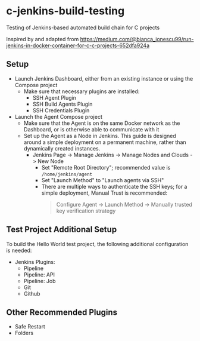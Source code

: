# c-jenkins-build-testing
 Testing of Jenkins-based automated build chain for C projects

 Inspired by and adapted from https://medium.com/@bianca_ionescu99/run-jenkins-in-docker-container-for-c-c-projects-652dfa924a

## Setup

- Launch Jenkins Dashboard, either from an existing instance or using the Compose project
    - Make sure that necessary plugins are installed:
        - SSH Agent Plugin
        - SSH Build Agents Plugin
        - SSH Credentials Plugin
- Launch the Agent Compose project
    - Make sure that the Agent is on the same Docker network as the Dashboard, or is otherwise able to communicate with it
    - Set up the Agent as a Node in Jenkins. This guide is designed around a simple deployment on a permanent machine, rather than dynamically created instances.
        - Jenkins Page -> Manage Jenkins -> Manage Nodes and Clouds -> New Node
            - Set "Remote Root Directory"; recommended value is `/home/jenkins/agent`
            - Set "Launch Method" to "Launch agents via SSH"
            - There are multiple ways to authenticate the SSH keys; for a simple deployment, Manual Trust is recommended:
                > Configure Agent -> Launch Method -> Manually trusted key verification strategy

## Test Project Additional Setup

To build the Hello World test project, the following additional configuration is needed:

- Jenkins Plugins:
    - Pipeline
    - Pipeline: API
    - Pipeline: Job
    - Git
    - Github

## Other Recommended Plugins

- Safe Restart
- Folders